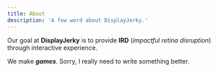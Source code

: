 ```yaml
---
title: About
description: 'A few word about DisplayJerky.'
---
```


Our goal at **DisplayJerky** is to provide **IRD** (*impactful retina disruption*) through interactive experience.

We make ***games***. Sorry, I really need to write something better.